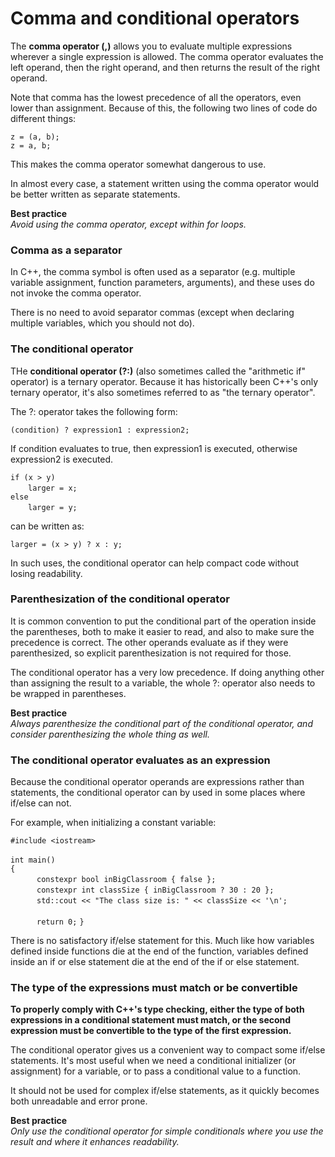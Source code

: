 # Comma and conditional operators

The **comma operator (,)** allows you to evaluate multiple expressions wherever a single expression is allowed. The comma operator evaluates the left operand, then the right operand, and then returns the result of the right operand.

Note that comma has the lowest precedence of all the operators, even lower than assignment. Because of this, the following two lines of code do different things:

` z = (a, b); `  
` z = a, b; `  

This makes the comma operator somewhat dangerous to use.

In almost every case, a statement written using the comma operator would be better written as separate statements.

**Best practice**<br/>
_Avoid using the comma operator, except within for loops._

### Comma as a separator

In C++, the comma symbol is often used as a separator (e.g. multiple variable assignment, function parameters, arguments), and these uses do not invoke the comma operator.

There is no need to avoid separator commas (except when declaring multiple variables, which you should not do).

### The conditional operator

THe **conditional operator (?:)** (also sometimes called the "arithmetic if" operator) is a ternary operator. Because it has historically been C++'s only ternary operator, it's also sometimes referred to as "the ternary operator".

The ?: operator takes the following form:

`(condition) ? expression1 : expression2; `  

If condition evaluates to true, then expression1 is executed, otherwise expression2 is executed.

`if (x > y) `  
&emsp;&emsp;` larger = x; `  
`else `  
&emsp;&emsp;` larger = y; `  

can be written as:

` larger = (x > y) ? x : y; `  

In such uses, the conditional operator can help compact code without losing readability.

### Parenthesization of the conditional operator

It is common convention to put the conditional part of the operation inside the parentheses, both to make it easier to read, and also to make sure the precedence is correct. The other operands evaluate as if they were parenthesized, so explicit parenthesization is not required for those.

The conditional operator has a very low precedence. If doing anything other than assigning the result to a variable, the whole ?: operator also needs to be wrapped in parentheses.

**Best practice**<br/>
_Always parenthesize the conditional part of the conditional operator, and consider parenthesizing the whole thing as well._

### The conditional operator evaluates as an expression

Because the conditional operator operands are expressions rather than statements, the conditional operator can by used in some places where if/else can not.

For example, when initializing a constant variable:

` #include <iostream> `<br/><br/>
` int main() `  
` { `  
&emsp;&emsp;&emsp;` constexpr bool inBigClassroom { false }; `  
&emsp;&emsp;&emsp;` constexpr int classSize { inBigClassroom ? 30 : 20 }; `  
&emsp;&emsp;&emsp;` std::cout << "The class size is: " << classSize << '\n'; `<br/><br/>
&emsp;&emsp;&emsp;` return 0; `
` } `  

There is no satisfactory if/else statement for this. Much like how variables defined inside functions die at the end of the function, variables defined inside an if or else statement die at the end of the if or else statement.

### The type of the expressions must match or be convertible

**To properly comply with C++'s type checking, either the type of both expressions in a conditional statement must match, or the second expression must be convertible to the type of the first expression.**

The conditional operator gives us a convenient way to compact some if/else statements. It's most useful when we need a conditional initializer (or assignment) for a variable, or to pass a conditional value to a function.

It should not be used for complex if/else statements, as it quickly becomes both unreadable and error prone.

**Best practice**<br/>
_Only use the conditional operator for simple conditionals where you use the result and where it enhances readability._
